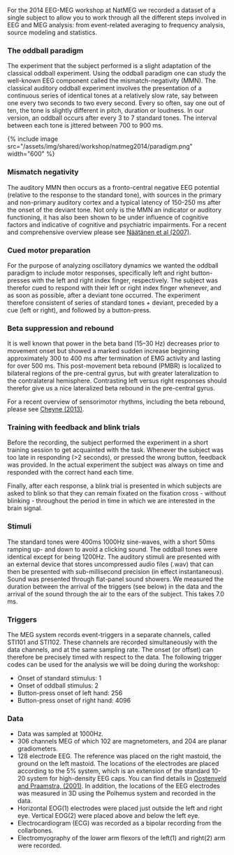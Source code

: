 For the 2014 EEG-MEG workshop at NatMEG we recorded a dataset of a single subject to allow you to work through all the different steps involved in EEG and MEG analysis: from event-related averaging to frequency analysis, source modeling and statistics.

### The oddball paradigm

The experiment that the subject performed is a slight adaptation of the classical oddball experiment. Using the oddball paradigm one can study the well-known EEG component called the mismatch-negativity (MMN). The classical auditory oddball experiment involves the presentation of a continuous series of identical tones at a relatively slow rate, say between one every two seconds to two every second. Every so often, say one out of ten, the tone is slightly different in pitch, duration or loudness. In our version, an oddball occurs after every 3 to 7 standard tones. The interval between each tone is jittered between 700 to 900 ms.

{% include image src="/assets/img/shared/workshop/natmeg2014/paradigm.png" width="600" %}

### Mismatch negativity

The auditory MMN then occurs as a fronto-central negative EEG potential (relative to the response to the standard tone), with sources in the primary and non-primary auditory cortex and a typical latency of 150-250 ms after the onset of the deviant tone. Not only is the MMN an indicator or auditory functioning, it has also been shown to be under influence of cognitive factors and indicative of cognitive and psychiatric impairments.
For a recent and comprehensive overview please see [Näätänen et al (2007)](http://www.sciencedirect.com/science/article/pii/S1388245707001939).

### Cued motor preparation

For the purpose of analyzing oscillatory dynamics we wanted the oddball paradigm to include motor responses, specifically left and right button-presses with the left and right index finger, respectively. The subject was therefor cued to respond with their left or right index finger whenever, and as soon as possible, after a deviant tone occurred. The experiment therefore consistent of series of standard tones + deviant, preceded by a cue (left or right), and followed by a button-press.

### Beta suppression and rebound

It is well known that power in the beta band (15–30 Hz) decreases prior to movement onset but showed a marked sudden increase beginning approximately 300 to 400 ms after termination of EMG activity and lasting for over 500 ms. This post-movement beta rebound (PMBR) is localized to bilateral regions of the pre-central gyrus, but with greater lateralization to the contralateral hemisphere. Contrasting left versus right responses should therefor give us a nice lateralized beta rebound in the pre-central gyrus.

For a recent overview of sensorimotor rhythms, including the beta rebound, please see [Cheyne (2013)](http://www.sciencedirect.com/science/article/pii/S0014488612003391).

### Training with feedback and blink trials

Before the recording, the subject performed the experiment in a short training session to get acquainted with the task. Whenever the subject was too late in responding (>2 seconds), or pressed the wrong button, feedback was provided. In the actual experiment the subject was always on time and responded with the correct hand each time.

Finally, after each response, a blink trial is presented in which subjects are asked to blink so that they can remain fixated on the fixation cross - without blinking - throughout the period in time in which we are interested in the brain signal.

### Stimuli

The standard tones were 400ms 1000Hz sine-waves, with a short 50ms ramping up- and down to avoid a clicking sound. The oddball tones were identical except for being 1200Hz. The auditory stimuli are presented with an external device that stores uncompressed audio files (.wav) that can then be presented with sub-millisecond precision (in effect instantaneous). Sound was presented through flat-panel sound showers. We measured the duration between the arrival of the triggers (see below) in the data and the arrival of the sound through the air to the ears of the subject. This takes 7.0 ms.

### Triggers

The MEG system records event-triggers in a separate channels, called STI101 and STI102. These channels are recorded simultaneously with the data channels, and at the same sampling rate. The onset (or offset) can therefore be precisely timed with respect to the data. The following trigger codes can be used for the analysis we will be doing during the workshop:

- Onset of standard stimulus: 1
- Onset of oddball stimulus: 2
- Button-press onset of left hand: 256
- Button-press onset of right hand: 4096

### Data

- Data was sampled at 1000Hz.
- 306 channels MEG of which 102 are magnetometers, and 204 are planar gradiometers.
- 128 electrode EEG. The reference was placed on the right mastoid, the ground on the left mastoid. The locations of the electrodes are placed according to the 5% system, which is an extension of the standard 10-20 system for high-density EEG caps. You can find details in [Oostenveld and Praamstra, (2001)](http://www.biosemi.com/publications/pdf/Oostenveld2001b.pdf). In addition, the locations of the EEG electrodes was measured in 3D using the Polhemus system and recorded in the data.
- Horizontal EOG(1) electrodes were placed just outside the left and right eye. Vertical EOG(2) were placed above and below the left eye.
- Electrocardiogram (ECG) was recorded as a bipolar recording from the collarbones.
- Electromyography of the lower arm flexors of the left(1) and right(2) arm were recorded.
